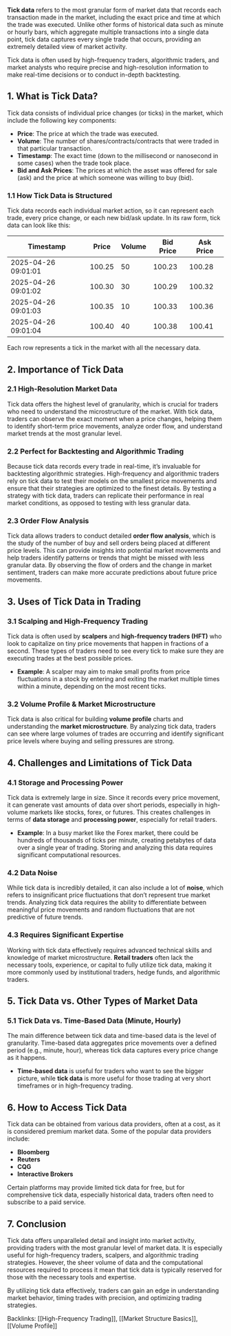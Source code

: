 **Tick data** refers to the most granular form of market data that records each transaction made in the market, including the exact price and time at which the trade was executed. Unlike other forms of historical data such as minute or hourly bars, which aggregate multiple transactions into a single data point, tick data captures every single trade that occurs, providing an extremely detailed view of market activity.

Tick data is often used by high-frequency traders, algorithmic traders, and market analysts who require precise and high-resolution information to make real-time decisions or to conduct in-depth backtesting.

## 1. **What is Tick Data?**

Tick data consists of individual price changes (or ticks) in the market, which include the following key components:

- **Price**: The price at which the trade was executed.
- **Volume**: The number of shares/contracts/contracts that were traded in that particular transaction.
- **Timestamp**: The exact time (down to the millisecond or nanosecond in some cases) when the trade took place.
- **Bid and Ask Prices**: The prices at which the asset was offered for sale (ask) and the price at which someone was willing to buy (bid).

### 1.1 **How Tick Data is Structured**

Tick data records each individual market action, so it can represent each trade, every price change, or each new bid/ask update. In its raw form, tick data can look like this:

| Timestamp           | Price  | Volume | Bid Price | Ask Price |
| ------------------- | ------ | ------ | --------- | --------- |
| 2025-04-26 09:01:01 | 100.25 | 50     | 100.23    | 100.28    |
| 2025-04-26 09:01:02 | 100.30 | 30     | 100.29    | 100.32    |
| 2025-04-26 09:01:03 | 100.35 | 10     | 100.33    | 100.36    |
| 2025-04-26 09:01:04 | 100.40 | 40     | 100.38    | 100.41    |

Each row represents a tick in the market with all the necessary data.

## 2. **Importance of Tick Data**

### 2.1 **High-Resolution Market Data**

Tick data offers the highest level of granularity, which is crucial for traders who need to understand the microstructure of the market. With tick data, traders can observe the exact moment when a price changes, helping them to identify short-term price movements, analyze order flow, and understand market trends at the most granular level.

### 2.2 **Perfect for Backtesting and Algorithmic Trading**

Because tick data records every trade in real-time, it’s invaluable for backtesting algorithmic strategies. High-frequency and algorithmic traders rely on tick data to test their models on the smallest price movements and ensure that their strategies are optimized to the finest details. By testing a strategy with tick data, traders can replicate their performance in real market conditions, as opposed to testing with less granular data.

### 2.3 **Order Flow Analysis**

Tick data allows traders to conduct detailed **order flow analysis**, which is the study of the number of buy and sell orders being placed at different price levels. This can provide insights into potential market movements and help traders identify patterns or trends that might be missed with less granular data. By observing the flow of orders and the change in market sentiment, traders can make more accurate predictions about future price movements.

## 3. **Uses of Tick Data in Trading**

### 3.1 **Scalping and High-Frequency Trading**

Tick data is often used by **scalpers** and **high-frequency traders (HFT)** who look to capitalize on tiny price movements that happen in fractions of a second. These types of traders need to see every tick to make sure they are executing trades at the best possible prices.

- **Example**: A scalper may aim to make small profits from price fluctuations in a stock by entering and exiting the market multiple times within a minute, depending on the most recent ticks.

### 3.2 **Volume Profile & Market Microstructure**

Tick data is also critical for building **volume profile** charts and understanding the **market microstructure**. By analyzing tick data, traders can see where large volumes of trades are occurring and identify significant price levels where buying and selling pressures are strong.
## 4. **Challenges and Limitations of Tick Data**

### 4.1 **Storage and Processing Power**

Tick data is extremely large in size. Since it records every price movement, it can generate vast amounts of data over short periods, especially in high-volume markets like stocks, forex, or futures. This creates challenges in terms of **data storage** and **processing power**, especially for retail traders.

- **Example**: In a busy market like the Forex market, there could be hundreds of thousands of ticks per minute, creating petabytes of data over a single year of trading. Storing and analyzing this data requires significant computational resources.

### 4.2 **Data Noise**

While tick data is incredibly detailed, it can also include a lot of **noise**, which refers to insignificant price fluctuations that don’t represent true market trends. Analyzing tick data requires the ability to differentiate between meaningful price movements and random fluctuations that are not predictive of future trends.

### 4.3 **Requires Significant Expertise**

Working with tick data effectively requires advanced technical skills and knowledge of market microstructure. **Retail traders** often lack the necessary tools, experience, or capital to fully utilize tick data, making it more commonly used by institutional traders, hedge funds, and algorithmic traders.

## 5. **Tick Data vs. Other Types of Market Data**

### 5.1 **Tick Data vs. Time-Based Data (Minute, Hourly)**

The main difference between tick data and time-based data is the level of granularity. Time-based data aggregates price movements over a defined period (e.g., minute, hour), whereas tick data captures every price change as it happens.

- **Time-based data** is useful for traders who want to see the bigger picture, while **tick data** is more useful for those trading at very short timeframes or in high-frequency trading.

## 6. **How to Access Tick Data**

Tick data can be obtained from various data providers, often at a cost, as it is considered premium market data. Some of the popular data providers include:

- **Bloomberg**
- **Reuters**
- **CQG**
- **Interactive Brokers**

Certain platforms may provide limited tick data for free, but for comprehensive tick data, especially historical data, traders often need to subscribe to a paid service.

## 7. **Conclusion**

Tick data offers unparalleled detail and insight into market activity, providing traders with the most granular level of market data. It is especially useful for high-frequency traders, scalpers, and algorithmic trading strategies. However, the sheer volume of data and the computational resources required to process it mean that tick data is typically reserved for those with the necessary tools and expertise.

By utilizing tick data effectively, traders can gain an edge in understanding market behavior, timing trades with precision, and optimizing trading strategies.

Backlinks: [[High-Frequency Trading]], [[Market Structure Basics]], [[Volume Profile]]